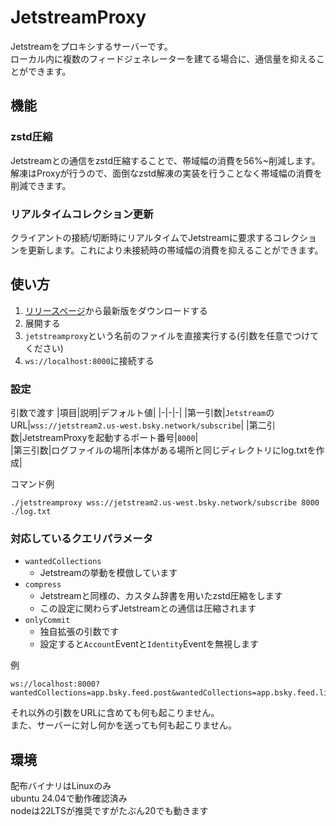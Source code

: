# JetstreamProxy
Jetstreamをプロキシするサーバーです。  
ローカル内に複数のフィードジェネレーターを建てる場合に、通信量を抑えることができます。
## 機能
### zstd圧縮
Jetstreamとの通信をzstd圧縮することで、帯域幅の消費を56%~削減します。解凍はProxyが行うので、面倒なzstd解凍の実装を行うことなく帯域幅の消費を削減できます。
### リアルタイムコレクション更新
クライアントの接続/切断時にリアルタイムでJetstreamに要求するコレクションを更新します。これにより未接続時の帯域幅の消費を抑えることができます。
## 使い方
1. [リリースページ](https://github.com/tomo-x7/Jetstreamproxy/releases)から最新版をダウンロードする
1. 展開する
1. `jetstreamproxy`という名前のファイルを直接実行する(引数を任意でつけてください)
1. `ws://localhost:8000`に接続する
### 設定
引数で渡す
|項目|説明|デフォルト値|
|-|-|-|
|第一引数|`Jetstream`のURL|`wss://jetstream2.us-west.bsky.network/subscribe`|
|第二引数|JetstreamProxyを起動するポート番号|`8000`|  
|第三引数|ログファイルの場所|本体がある場所と同じディレクトリにlog.txtを作成|  

コマンド例
```SH
./jetstreamproxy wss://jetstream2.us-west.bsky.network/subscribe 8000 ./log.txt
```
### 対応しているクエリパラメータ
- `wantedCollections`
	- Jetstreamの挙動を模倣しています
- `compress`
	- Jetstreamと同様の、カスタム辞書を用いたzstd圧縮をします
	- この設定に関わらずJetstreamとの通信は圧縮されます
- `onlyCommit`
	- 独自拡張の引数です
	- 設定すると`Account`Eventと`Identity`Eventを無視します

例
```URL
ws://localhost:8000?wantedCollections=app.bsky.feed.post&wantedCollections=app.bsky.feed.like&onlyCommit
```
それ以外の引数をURLに含めても何も起こりません。  
また、サーバーに対し何かを送っても何も起こりません。
## 環境
配布バイナリはLinuxのみ  
ubuntu 24.04で動作確認済み  
nodeは22LTSが推奨ですがたぶん20でも動きます